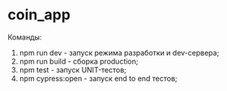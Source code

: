 # coin_app

Команды:
1. npm run dev - запуск режима разработки и dev-сервера;
2. npm run build - сборка production;
3. npm test - запуск UNIT-тестов;
4. npm cypress:open - запуск end to end тестов;

